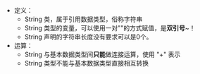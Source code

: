 * 定义：
  * String 类，属于引用数据类型，俗称字符串
  * String 类型的变量，可以使用一对""的方式赋值，是**双引号**~！
  * String 声明的字符串长度没有要求可以是0个。
* 运算：
  * String 与基本数据类型间**只能**做连接运算，使用 "+" 表示
  * String 类型不能与基本数据类型直接相互转换
